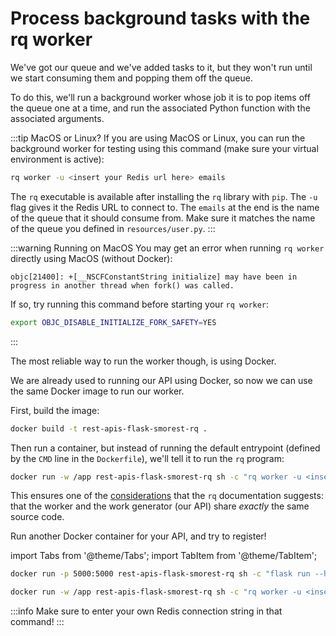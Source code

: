 # Process background tasks with the rq worker

We've got our queue and we've added tasks to it, but they won't run until we start consuming them and popping them off the queue.

To do this, we'll run a background worker whose job it is to pop items off the queue one at a time, and run the associated Python function with the associated arguments.

:::tip MacOS or Linux?
If you are using MacOS or Linux, you can run the background worker for testing using this command (make sure your virtual environment is active):

```bash
rq worker -u <insert your Redis url here> emails
```

The `rq` executable is available after installing the `rq` library with `pip`. The `-u` flag gives it the Redis URL to connect to. The `emails` at the end is the name of the queue that it should consume from. Make sure it matches the name of the queue you defined in `resources/user.py`.
:::

:::warning Running on MacOS
You may get an error when running `rq worker` directly using MacOS (without Docker):

```text
objc[21400]: +[__NSCFConstantString initialize] may have been in progress in another thread when fork() was called.
```

If so, try running this command before starting your `rq worker`:

```bash
export OBJC_DISABLE_INITIALIZE_FORK_SAFETY=YES
```

:::

The most reliable way to run the worker though, is using Docker.

We are already used to running our API using Docker, so now we can use the same Docker image to run our worker.

First, build the image:

```bash
docker build -t rest-apis-flask-smorest-rq .
```

Then run a container, but instead of running the default entrypoint (defined by the `CMD` line in the `Dockerfile`), we'll tell it to run the `rq` program:

```bash
docker run -w /app rest-apis-flask-smorest-rq sh -c "rq worker -u <insert your Redis url here> emails"
```

This ensures one of the [considerations](https://python-rq.org/docs/#considerations-for-jobs) that the `rq` documentation suggests: that the worker and the work generator (our API) share _exactly_ the same source code.

Run another Docker container for your API, and try to register!

import Tabs from '@theme/Tabs';
import TabItem from '@theme/TabItem';

<div className="codeTabContainer">
<Tabs>
<TabItem value="app" label="Run the app" default>

```bash
docker run -p 5000:5000 rest-apis-flask-smorest-rq sh -c "flask run --host 0.0.0.0"
```

</TabItem>
<TabItem value="worker" label="Run the background worker">

```bash
docker run -w /app rest-apis-flask-smorest-rq sh -c "rq worker -u <insert your Redis url here> emails"
```

:::info
Make sure to enter your own Redis connection string in that command!
:::

</TabItem>
</Tabs>
</div>